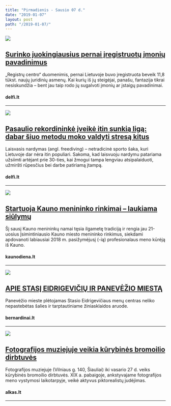 ```yaml
---
title: "Pirmadienis - Sausio 07 d."
date: "2019-01-07"
layout: post
path: "/2019-01-07/"
---
```



<div class="post-item">
  <a href="https://www.delfi.lt/m360/naujausi-straipsniai/surinko-juokingiausius-pernai-iregistruotu-imoniu-pavadinimus.d?id=80032993" target="_blank">
    <div class="post-img">
      <img src="https://gs.delfi.lt/images/pix/1200x600/gjGB1pn_bJg/registru-centras-80033023.jpg">
    </div>
    </a>
  <div class="post-text">
    <a href="https://www.delfi.lt/m360/naujausi-straipsniai/surinko-juokingiausius-pernai-iregistruotu-imoniu-pavadinimus.d?id=80032993" target="_blank">
      <h2>Surinko juokingiausius pernai įregistruotų įmonių pavadinimus</h2>
      </a>
    <p>„Registrų centro“ duomenimis, pernai Lietuvoje buvo įregistruota beveik 11,8 tūkst. naujų juridinių asmenų. Kai kurių iš jų steigėjai, panašu, fantazija tikrai nesiskundžia – bent jau taip rodo jų sugalvoti įmonių ar įstaigų pavadinimai.</p>
    <h4><i class="fa fa-globe"></i> delfi.lt</h4>
  </div>
</div>

<hr>

<div class="post-item">
  <a href="https://www.delfi.lt/darbas/lyderiai/pasaulio-rekordininke-iveike-itin-sunkia-liga-dabar-siuo-metodu-moko-valdyti-stresa-kitus.d?id=80029699" target="_blank">
    <div class="post-img">
      <img src="https://g2.dcdn.lt/images/pix/880x550/hrdrw-ni1jU/katarina-linczenyiova-normal-80031735.jpg">
    </div>
    </a>
  <div class="post-text">
    <a href="https://www.delfi.lt/darbas/lyderiai/pasaulio-rekordininke-iveike-itin-sunkia-liga-dabar-siuo-metodu-moko-valdyti-stresa-kitus.d?id=80029699" target="_blank">
      <h2>Pasaulio rekordininkė įveikė itin sunkią ligą: dabar šiuo metodu moko valdyti stresą kitus</h2>
      </a>
    <p>Laisvasis nardymas (angl. freediving) – netradicinė sporto šaka, kuri Lietuvoje dar nėra itin populiari. Sakoma, kad laisvuoju nardymu patariama užsiimti artėjant prie 30-ties, kai žmogui tampa lengviau atsipalaiduoti, užmiršti rūpesčius bei darbe patiriamą įtampą.</p>
    <h4><i class="fa fa-globe"></i> delfi.lt</h4>
  </div>
</div>

<hr>

<div class="post-item">
  <a href="http://kauno.diena.lt/naujienos/kaunas/menas-ir-pramogos/startuoja-kauno-menininko-rinkimai-laukiama-siulymu-895859" target="_blank">
    <div class="post-img">
      <img src="http://img5.diena.lt/sites/default/files/styles/didele/public/Vilniausdiena/Vartotoju%20zona/kamiles/1_2_1.jpg?itok=zZw2eXAY">
    </div>
    </a>
  <div class="post-text">
    <a href="http://kauno.diena.lt/naujienos/kaunas/menas-ir-pramogos/startuoja-kauno-menininko-rinkimai-laukiama-siulymu-895859" target="_blank">
      <h2>Startuoja Kauno menininko rinkimai – laukiama siūlymų</h2>
      </a>
    <p>Šį sausį Kauno menininkų namai tęsia ilgametę tradiciją ir rengia jau 21-uosius Įsimintiniausio Kauno miesto menininko rinkimus, siekdami apdovanoti labiausiai 2018 m. pasižymėjusį (-ią) profesionalaus meno kūrėją iš Kauno.</p>
    <h4><i class="fa fa-globe"></i> kaunodiena.lt</h4>
  </div>
</div>

<hr>

<div class="post-item">
  <a href="http://www.bernardinai.lt/straipsnis/2019-01-07-apie-stasi-eidrigeviciu-ir-panevezio-miesta/173703" target="_blank">
    <div class="post-img">
      <img src="http://media.bernardinai.lt/o/8a6e2ac31576540cd2dec2c2304c5b8368e9f606_article_scale.png">
    </div>
    </a>
  <div class="post-text">
    <a href="http://www.bernardinai.lt/straipsnis/2019-01-07-apie-stasi-eidrigeviciu-ir-panevezio-miesta/173703" target="_blank">
      <h2>APIE STASĮ EIDRIGEVIČIŲ IR PANEVĖŽIO MIESTĄ</h2>
      </a>
    <p>Panevėžio mieste plėtojamas Stasio Eidrigevičiaus menų centras neliko nepastebėtas šalies ir tarptautiniame žiniasklaidos aruode.</p>
    <h4><i class="fa fa-globe"></i> bernardinai.lt</h4>
  </div>
</div>

<hr>

<div class="post-item">
  <a href="http://alkas.lt/2019/01/07/fotografijos-muziejuje-veikia-kurybines-bromoilio-dirbtuves/" target="_blank">
    <div class="post-img">
      <img src="http://alkas.lt/wp-content/uploads/2019/01/ausrosmuziejus.lt-nuotr.-e1546758484906-768x581.jpg">
    </div>
    </a>
  <div class="post-text">
    <a href="http://alkas.lt/2019/01/07/fotografijos-muziejuje-veikia-kurybines-bromoilio-dirbtuves/" target="_blank">
      <h2>Fotografijos muziejuje veikia kūrybinės bromoilio dirbtuvės</h2>
      </a>
    <p>Fotografijos muziejuje (Vilniaus g. 140, Šiauliai) iki vasario 27 d. veiks kūrybinės bromoilio dirbtuvės. XIX a. pabaigoje, ankstyvajame fotografijos meno vystymosi laikotarpyje, veikė aktyvus piktorealistų judėjimas.</p>
    <h4><i class="fa fa-globe"></i> alkas.lt</h4>
  </div>
</div>

<hr>





